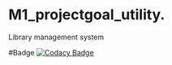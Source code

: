 # M1_projectgoal_utility.
Library management system 

#Badge
[![Codacy Badge](https://app.codacy.com/project/badge/Grade/bcc262c80a0f4548804935c18676a1c9)](https://www.codacy.com/gh/Anithknb/M1_projectgoal_utility./dashboard?utm_source=github.com&amp;utm_medium=referral&amp;utm_content=Anithknb/M1_projectgoal_utility.&amp;utm_campaign=Badge_Grade)

